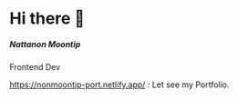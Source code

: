 <h1>Hi there 👋</h1>

<h5>Nattanon Moontip</h5>

Frontend Dev

https://nonmoontip-port.netlify.app/ : Let see my Portfolio.

